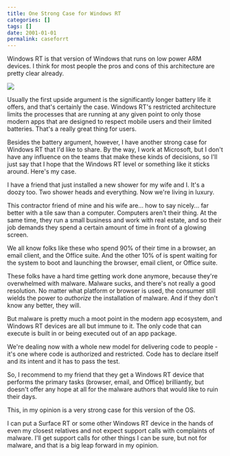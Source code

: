 ```yaml
---
title: One Strong Case for Windows RT
categories: []
tags: []
date: 2001-01-01
permalink: caseforrt
---
```



Windows RT is that version of Windows that runs on low power ARM devices. I think for most people the pros and cons of this architecture are pretty clear already.
<!-- more -->

![](/files/caseforrt_01.jpg)

Usually the first upside argument is the significantly longer battery life it offers, and that's certainly the case. Windows RT's restricted architecture limits the processes that are running at any given point to only those modern apps that are designed to respect mobile users and their limited batteries. That's a really great thing for users.

Besides the battery argument, however, I have another strong case for Windows RT that I'd like to share. By the way, I work at Microsoft, but I don't have any influence on the teams that make these kinds of decisions, so I'll just say that I hope that the Windows RT level or something like it sticks around. Here's my case.

I have a friend that just installed a new shower for my wife and I. It's a doozy too. Two shower heads and everything. Now we're living in luxury.

This contractor friend of mine and his wife are... how to say nicely... far better with a tile saw than a computer. Computers aren't their thing. At the same time, they run a small business and work with real estate, and so their job demands they spend a certain amount of time in front of a glowing screen.

We all know folks like these who spend 90% of their time in a browser, an email client, and the Office suite. And the other 10% of is spent waiting for the system to boot and launching the browser, email client, or Office suite.

These folks have a hard time getting work done anymore, because they're overwhelmed with malware. Malware sucks, and there's not really a good resolution. No matter what platform or browser is used, the consumer still wields the power to _authorize_ the installation of malware. And if they don't know any better, they will.

But malware is pretty much a moot point in the modern app ecosystem, and Windows RT devices are all but immune to it. The only code that can execute is built in or being executed out of an app package.

We're dealing now with a whole new model for delivering code to people - it's one where code is authorized and restricted. Code has to declare itself and its intent and it has to pass the test.

So, I recommend to my friend that they get a Windows RT device that performs the primary tasks (browser, email, and Office) brilliantly, but doesn't offer any hope at all for the malware authors that would like to ruin their days.

This, in my opinion is a very strong case for this version of the OS.

I can put a Surface RT or some other Windows RT device in the hands of even my closest relatives and not expect support calls with complaints of malware. I'll get support calls for other things I can be sure, but not for malware, and that is a big leap forward in my opinion.